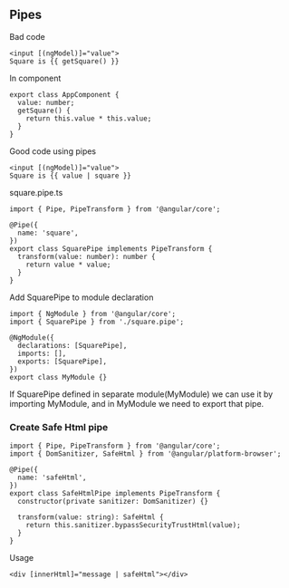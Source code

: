 ## Pipes
Bad code

```
<input [(ngModel)]="value">
Square is {{ getSquare() }}
```

In component 
```
export class AppComponent {
  value: number;
  getSquare() {
    return this.value * this.value;
  }
}

```

Good code using pipes
```
<input [(ngModel)]="value">
Square is {{ value | square }}
```

square.pipe.ts
```
import { Pipe, PipeTransform } from '@angular/core';

@Pipe({
  name: 'square',
})
export class SquarePipe implements PipeTransform {
  transform(value: number): number {
    return value * value;
  }
}
```

Add SquarePipe to module declaration
```
import { NgModule } from '@angular/core';
import { SquarePipe } from './square.pipe';

@NgModule({
  declarations: [SquarePipe],
  imports: [],
  exports: [SquarePipe],
})
export class MyModule {}
```
If SquarePipe defined in separate module(MyModule) we can use it by importing MyModule, and in MyModule we need to export that pipe.

### Create Safe Html pipe
```
import { Pipe, PipeTransform } from '@angular/core';
import { DomSanitizer, SafeHtml } from '@angular/platform-browser';

@Pipe({
  name: 'safeHtml',
})
export class SafeHtmlPipe implements PipeTransform {
  constructor(private sanitizer: DomSanitizer) {}

  transform(value: string): SafeHtml {
    return this.sanitizer.bypassSecurityTrustHtml(value);
  }
}
```
Usage 
```
<div [innerHtml]="message | safeHtml"></div>
```

